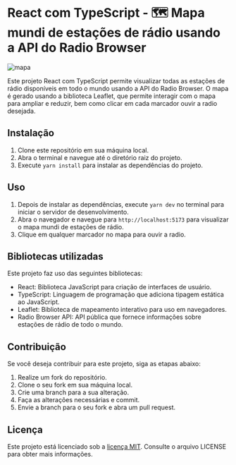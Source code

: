 <h1> React com TypeScript - 🗺️ Mapa mundi de estações de rádio usando a API do Radio Browser</h1>

![mapa](https://user-images.githubusercontent.com/98111351/227803992-09fc26e2-d943-415b-9a90-b46731ed5bb1.png)

<p>Este projeto React com TypeScript permite visualizar todas as estações de rádio disponíveis em todo o mundo usando a API do Radio Browser. O mapa é gerado usando a biblioteca Leaflet, que permite interagir com o mapa para ampliar e reduzir, bem como clicar em cada marcador ouvir a radio desejada.</p>

<h2>Instalação</h2>

<ol>
  <li>Clone este repositório em sua máquina local.</li>
  <li>Abra o terminal e navegue até o diretório raiz do projeto.</li>
  <li>Execute <code>yarn install</code> para instalar as dependências do projeto.</li>
</ol>

<h2>Uso</h2>

<ol>
  <li>Depois de instalar as dependências, execute <code>yarn dev</code> no terminal para iniciar o servidor de desenvolvimento.</li>
  <li>Abra o navegador e navegue para <code>http://localhost:5173</code> para visualizar o mapa mundi de estações de rádio.</li>
  <li>Clique em qualquer marcador no mapa para ouvir a radio.</li>
</ol>

<h2>Bibliotecas utilizadas</h2>

<p>Este projeto faz uso das seguintes bibliotecas:</p>

<ul>
  <li>React: Biblioteca JavaScript para criação de interfaces de usuário.</li>
  <li>TypeScript: Linguagem de programação que adiciona tipagem estática ao JavaScript.</li>
  <li>Leaflet: Biblioteca de mapeamento interativo para uso em navegadores.</li>
  <li>Radio Browser API: API pública que fornece informações sobre estações de rádio de todo o mundo.</li>
</ul>

<h2>Contribuição</h2>

<p>Se você deseja contribuir para este projeto, siga as etapas abaixo:</p>

<ol>
  <li>Realize um fork do repositório.</li>
  <li>Clone o seu fork em sua máquina local.</li>
  <li>Crie uma branch para a sua alteração.</li>
  <li>Faça as alterações necessárias e commit.</li>
  <li>Envie a branch para o seu fork e abra um pull request.</li>
</ol>

<h2>Licença</h2>

<p>Este projeto está licenciado sob a <a href="https://github.com/MatheusMangueira/radio__world/blob/main/LICENSE">licença MIT</a>. Consulte o arquivo LICENSE para obter mais informações.</p>
